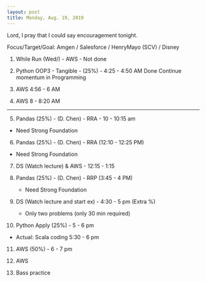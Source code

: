 ```yaml
---
layout: post
title: Monday, Aug. 19, 2019
---
```


Lord, I pray that I could say encouragement tonight.
  

Focus/Target/Goal:  Amgen / Salesforce / HenryMayo (SCV) / Disney   


1. While Run (Wed/) - AWS - Not done

2. Python OOP3 - Tangible - (25%) - 4:25 - 4:50 AM Done
   Continue momentum in Programming

3. AWS 4:56 - 6 AM 
      
4. AWS 8 - 8:20 AM 

------------------   

5. Pandas (25%) - (D. Chen) - RRA - 10 - 10:15 am 
  - Need Strong Foundation

6. Pandas (25%) - (D. Chen) - RRA (12:10 - 12:25 PM)  
  - Need Strong Foundation

7. DS (Watch lecture) & AWS - 12:15 - 1:15  

8. Pandas (25%) - (D. Chen) - RRP (3:45 - 4 PM) 
    - Need Strong Foundation

9. DS (Watch lecture and start ex) - 4:30 - 5 pm (Extra %)
   - Only two problems (only 30 min required)

10. Python Apply (25%) - 5 - 6 pm 
   - Actual: Scala coding 5:30 - 6 pm

11. AWS (50%) - 6 - 7 pm 

12. AWS 

13. Bass practice 
